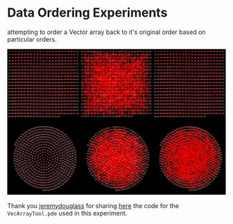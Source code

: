 # Data Ordering Experiments

attempting to order a Vector array back to it's original order based on particular orders.

![](./image.png)

Thank you [jeremydouglass](https://github.com/jeremydouglass) for sharing [here](https://discourse.processing.org/t/sort-pvector-array-by-distance/4737/6) the code for the `VecArrayTool.pde` used in this experiment.


